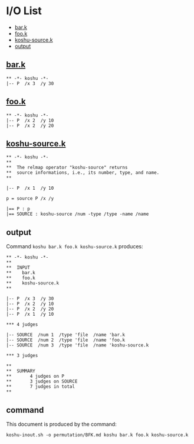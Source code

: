 # I/O List

- [bar.k](#bark)
- [foo.k](#fook)
- [koshu-source.k](#koshu-sourcek)
- [output](#output)



## [bar.k](bar.k)

```
** -*- koshu -*-
|-- P  /x 3  /y 30
```



## [foo.k](foo.k)

```
** -*- koshu -*-
|-- P  /x 2  /y 10
|-- P  /x 2  /y 20
```



## [koshu-source.k](koshu-source.k)

```
** -*- koshu -*-
**
**  The relmap operator "koshu-source" returns
**  source informations, i.e., its number, type, and name.
**

|-- P  /x 1  /y 10

p = source P /x /y

|== P : p
|== SOURCE : koshu-source /num -type /type -name /name
```



## output


Command `koshu bar.k foo.k koshu-source.k` produces:

```
** -*- koshu -*-
**
**  INPUT
**    bar.k
**    foo.k
**    koshu-source.k
**

|-- P  /x 3  /y 30
|-- P  /x 2  /y 10
|-- P  /x 2  /y 20
|-- P  /x 1  /y 10

*** 4 judges

|-- SOURCE  /num 1  /type 'file  /name 'bar.k
|-- SOURCE  /num 2  /type 'file  /name 'foo.k
|-- SOURCE  /num 3  /type 'file  /name 'koshu-source.k

*** 3 judges

**
**  SUMMARY
**       4 judges on P
**       3 judges on SOURCE
**       7 judges in total
**
```



## command

This document is produced by the command:

```
koshu-inout.sh -o permutation/BFK.md koshu bar.k foo.k koshu-source.k
```
